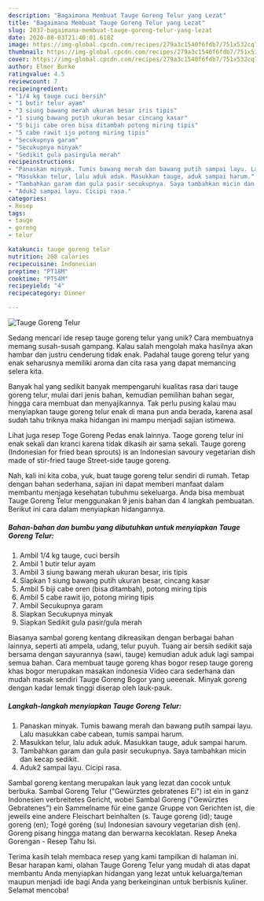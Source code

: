 ```yaml
---
description: "Bagaimana Membuat Tauge Goreng Telur yang Lezat"
title: "Bagaimana Membuat Tauge Goreng Telur yang Lezat"
slug: 2037-bagaimana-membuat-tauge-goreng-telur-yang-lezat
date: 2020-08-03T21:40:01.618Z
image: https://img-global.cpcdn.com/recipes/279a3c1540f6fdb7/751x532cq70/tauge-goreng-telur-foto-resep-utama.jpg
thumbnail: https://img-global.cpcdn.com/recipes/279a3c1540f6fdb7/751x532cq70/tauge-goreng-telur-foto-resep-utama.jpg
cover: https://img-global.cpcdn.com/recipes/279a3c1540f6fdb7/751x532cq70/tauge-goreng-telur-foto-resep-utama.jpg
author: Elmer Burke
ratingvalue: 4.5
reviewcount: 7
recipeingredient:
- "1/4 kg tauge cuci bersih"
- "1 butir telur ayam"
- "3 siung bawang merah ukuran besar iris tipis"
- "1 siung bawang putih ukuran besar cincang kasar"
- "5 biji cabe oren bisa ditambah potong miring tipis"
- "5 cabe rawit ijo potong miring tipis"
- "Secukupnya garam"
- "Secukupnya minyak"
- "Sedikit gula pasirgula merah"
recipeinstructions:
- "Panaskan minyak. Tumis bawang merah dan bawang putih sampai layu. Lalu masukkan cabe cabean, tumis sampai harum."
- "Masukkan telur, lalu aduk aduk. Masukkan tauge, aduk sampai harum."
- "Tambahkan garam dan gula pasir secukupnya. Saya tambahkan micin dan kecap sedikit."
- "Aduk2 sampai layu. Cicipi rasa."
categories:
- Resep
tags:
- tauge
- goreng
- telur

katakunci: tauge goreng telur 
nutrition: 208 calories
recipecuisine: Indonesian
preptime: "PT18M"
cooktime: "PT54M"
recipeyield: "4"
recipecategory: Dinner

---
```



![Tauge Goreng Telur](https://img-global.cpcdn.com/recipes/279a3c1540f6fdb7/751x532cq70/tauge-goreng-telur-foto-resep-utama.jpg)

Sedang mencari ide resep tauge goreng telur yang unik? Cara membuatnya memang susah-susah gampang. Kalau salah mengolah maka hasilnya akan hambar dan justru cenderung tidak enak. Padahal tauge goreng telur yang enak seharusnya memiliki aroma dan cita rasa yang dapat memancing selera kita.

Banyak hal yang sedikit banyak mempengaruhi kualitas rasa dari tauge goreng telur, mulai dari jenis bahan, kemudian pemilihan bahan segar, hingga cara membuat dan menyajikannya. Tak perlu pusing kalau mau menyiapkan tauge goreng telur enak di mana pun anda berada, karena asal sudah tahu triknya maka hidangan ini mampu menjadi sajian istimewa.

Lihat juga resep Toge Goreng Pedas enak lainnya. Taoge goreng telur ini enak sekali dan kranci karena tidak dikasih air sama sekali. Tauge goreng (Indonesian for fried bean sprouts) is an Indonesian savoury vegetarian dish made of stir-fried tauge Street-side tauge goreng.


Nah, kali ini kita coba, yuk, buat tauge goreng telur sendiri di rumah. Tetap dengan bahan sederhana, sajian ini dapat memberi manfaat dalam membantu menjaga kesehatan tubuhmu sekeluarga. Anda bisa membuat Tauge Goreng Telur menggunakan 9 jenis bahan dan 4 langkah pembuatan. Berikut ini cara dalam menyiapkan hidangannya.

<!--inarticleads1-->

##### Bahan-bahan dan bumbu yang dibutuhkan untuk menyiapkan Tauge Goreng Telur:

1. Ambil 1/4 kg tauge, cuci bersih
1. Ambil 1 butir telur ayam
1. Ambil 3 siung bawang merah ukuran besar, iris tipis
1. Siapkan 1 siung bawang putih ukuran besar, cincang kasar
1. Ambil 5 biji cabe oren (bisa ditambah), potong miring tipis
1. Ambil 5 cabe rawit ijo, potong miring tipis
1. Ambil Secukupnya garam
1. Siapkan Secukupnya minyak
1. Siapkan Sedikit gula pasir/gula merah


Biasanya sambal goreng kentang dikreasikan dengan berbagai bahan lainnya, seperti ati ampela, udang, telur puyuh. Tuang air bersih sedikit saja bersama dengan sayurannya (sawi, tauge) kemudian aduk aduk lagi sampai semua bahan. Cara membuat tauge goreng khas bogor resep tauge goreng khas bogor merupakan masakan indonesia Video cara sederhana dan mudah masak sendiri Tauge Goreng Bogor yang ueeenak. Minyak goreng dengan kadar lemak tinggi diserap oleh lauk-pauk. 

<!--inarticleads2-->

##### Langkah-langkah menyiapkan Tauge Goreng Telur:

1. Panaskan minyak. Tumis bawang merah dan bawang putih sampai layu. Lalu masukkan cabe cabean, tumis sampai harum.
1. Masukkan telur, lalu aduk aduk. Masukkan tauge, aduk sampai harum.
1. Tambahkan garam dan gula pasir secukupnya. Saya tambahkan micin dan kecap sedikit.
1. Aduk2 sampai layu. Cicipi rasa.


Sambal goreng kentang merupakan lauk yang lezat dan cocok untuk berbuka. Sambal Goreng Telur (&#34;Gewürztes gebratenes Ei&#34;) ist ein in ganz Indonesien verbreitetes Gericht, wobei Sambal Goreng (&#34;Gewürztes Gebratenes&#34;) ein Sammelname für eine ganze Gruppe von Gerichten ist, die jeweils eine andere Fleischart beinhalten (s. Tauge goreng (id); tauge goreng (en); Togé goréng (su) Indonesian savoury vegetarian dish (en). Goreng pisang hingga matang dan berwarna kecoklatan. Resep Aneka Gorengan - Resep Tahu Isi. 

Terima kasih telah membaca resep yang kami tampilkan di halaman ini. Besar harapan kami, olahan Tauge Goreng Telur yang mudah di atas dapat membantu Anda menyiapkan hidangan yang lezat untuk keluarga/teman maupun menjadi ide bagi Anda yang berkeinginan untuk berbisnis kuliner. Selamat mencoba!
